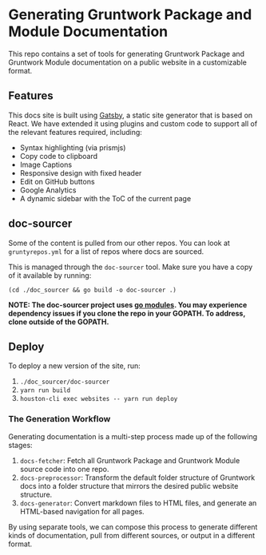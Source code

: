 # Generating Gruntwork Package and Module Documentation

This repo contains a set of tools for generating Gruntwork Package and Gruntwork Module documentation on a public website
in a customizable format.

## Features

This docs site is built using [Gatsby](https://www.gatsbyjs.org/), a static site generator that is based on React.
We have extended it using plugins and custom code to support all of the relevant features required, including:

- Syntax highlighting (via prismjs)
- Copy code to clipboard
- Image Captions
- Responsive design with fixed header
- Edit on GitHub buttons
- Google Analytics
- A dynamic sidebar with the ToC of the current page

## doc-sourcer

Some of the content is pulled from our other repos. You can look at `gruntyrepos.yml` for a list of repos where docs
are sourced.

This is managed through the `doc-sourcer` tool. Make sure you have a copy of it available by running:

```
(cd ./doc_sourcer && go build -o doc-sourcer .)
```

**NOTE: The doc-sourcer project uses [go modules](https://github.com/golang/go/wiki/Modules). You may experience
dependency issues if you clone the repo in your GOPATH. To address, clone outside of the GOPATH.**

## Deploy

To deploy a new version of the site, run:

1. `./doc_sourcer/doc-sourcer`
1. `yarn run build`
1. `houston-cli exec websites -- yarn run deploy`

### The Generation Workflow

Generating documentation is a multi-step process made up of the following stages:

1. `docs-fetcher`: Fetch all Gruntwork Package and Gruntwork Module source code into one repo.
2. `docs-preprocessor`: Transform the default folder structure of Gruntwork docs into a folder structure that mirrors
   the desired public website structure.
3. `docs-generator`: Convert markdown files to HTML files, and generate an HTML-based navigation for all pages.

By using separate tools, we can compose this process to generate different kinds of documentation, pull from different
sources, or output in a different format.
